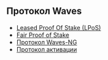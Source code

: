 ## Протокол Waves

* [Leased Proof Of Stake (LPoS)](/ru/waves-protocol/leased-proof-of-stake-lpos)
* [Fair Proof of Stake](/ru/waves-protocol/fair-pos)
* [Протокол Waves-NG](/ru/waves-protocol/waves-ng-protocol)
* [Протокол активации](waves-protocol/activation-protocol)
